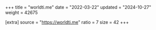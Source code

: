 +++
title = "worldti.me"
date = "2022-03-22"
updated = "2024-10-27"
weight = 42675

[extra]
source = "https://worldti.me"
ratio = 7
size = 42
+++
